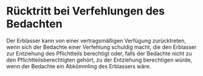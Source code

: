 # Rücktritt bei Verfehlungen des Bedachten

Der Erblasser kann von einer vertragsmäßigen Verfügung zurücktreten, wenn sich der Bedachte einer Verfehlung schuldig macht, die den Erblasser zur Entziehung des Pflichtteils berechtigt oder, falls der Bedachte nicht zu den Pflichtteilsberechtigten gehört, zu der Entziehung berechtigen würde, wenn der Bedachte ein Abkömmling des Erblassers wäre. 


